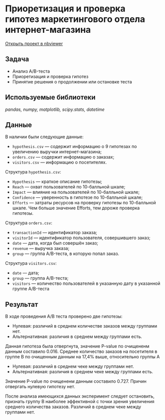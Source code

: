 # Приоретизация и проверка гипотез маркетингового отдела интернет-магазина

[Открыть проект в nbviewer](https://nbviewer.org/github/barudenko/projects/blob/main/prioritization_and_testing_hypothesis/prioritization_and_testing_hypothesis_project.ipynb)

## Задача

- Анализ A/B-теста
- Приоретизация и проверка гипотез
- Принятие решения о продолжении или остановке теста

## Используемые библиотеки
*pandas, numpy, matplotlib, scipy.stats, datetime*

## Данные

В наличии были следующие данные:  

- `hypothesis.csv` — содержит информацию о 9 гипотезах по увеличению выручки интернет-магазина;
- `orders.csv` — содержит информацию о заказах;
- `visitors.csv` — информацию о посетителях.

Структура `hypothesis.csv`:
- `Hypothesis` — краткое описание гипотезы;
- `Reach` — охват пользователей по 10-балльной шкале;
- `Impact` — влияние на пользователей по 10-балльной шкале;
- `Confidence` — уверенность в гипотезе по 10-балльной шкале;
- `Efforts` — затраты ресурсов на проверку гипотезы по 10-балльной шкале. Чем больше значение Efforts, тем дороже проверка гипотезы.

Структура `orders.csv`:
- `transactionId` — идентификатор заказа;
- `visitorId` — идентификатор пользователя, совершившего заказ;
- `date` — дата, когда был совершён заказ;
- `revenue` — выручка заказа;
- `group` — группа A/B-теста, в которую попал заказ.

Структура `visitors.csv`:
- `date` — дата;
- `group` — группа A/B-теста;
- `visitors` — количество пользователей в указанную дату в указанной группе A/B-теста

## Результат

В ходе проведения A/B теста проверено две гипотезы:

* Нулевая: различий в среднем количестве заказов между группами нет.
* Альтернативная: различия в среднем между группами есть.

Данная гипотеза была отвергнута, значение P-value по очищененм данным составило 0.016. Среднее количество заказов на посетителя в группе B по очищенным данным на 17,4% выше, относительно группы A

- Нулевая: различий в среднем чеке между группами нет.
- Альтернативная: различия в среднем чеке между группами есть.

Значение P-value по очищененм данным составило 0.727. Причин отвергать нулевую гипотезу нет.

После анализа имеющихся данных эксперимент следует остановить, признать группу B наиболее эффективной с точки зрения увеличения среднего количества заказов. Различий в среднем чеке между группами нет.

